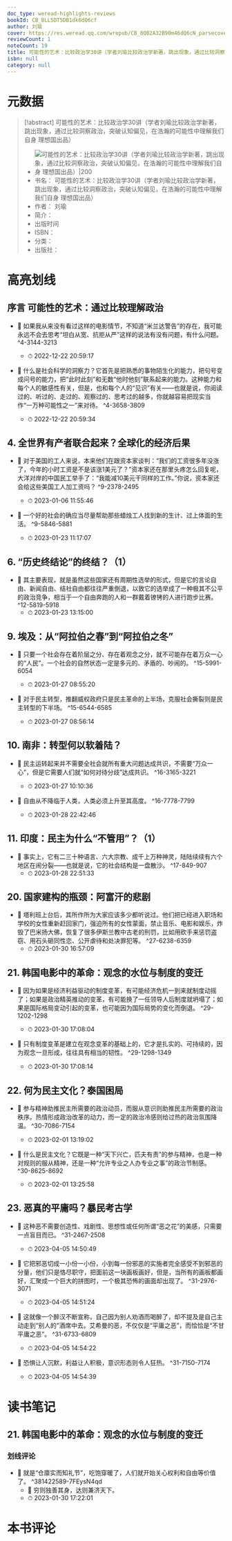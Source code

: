 ```yaml
---
doc_type: weread-highlights-reviews
bookId: CB_BLL5DT5DB1dk6dQ6cf
author: 刘瑜
cover: https://res.weread.qq.com/wrepub/CB_8QB2A32B90m46dQ6cN_parsecover
reviewCount: 1
noteCount: 19
title: 可能性的艺术：比较政治学30讲（学者刘瑜比较政治学新著，跳出现象，通过比较洞察政治，突破认知偏见，在浩瀚的可能性中理解我们自身 理想国出品）
isbn: null
category: null
---
```

# 元数据
> [!abstract] 可能性的艺术：比较政治学30讲（学者刘瑜比较政治学新著，跳出现象，通过比较洞察政治，突破认知偏见，在浩瀚的可能性中理解我们自身 理想国出品）
> - ![ 可能性的艺术：比较政治学30讲（学者刘瑜比较政治学新著，跳出现象，通过比较洞察政治，突破认知偏见，在浩瀚的可能性中理解我们自身 理想国出品）|200](https://res.weread.qq.com/wrepub/CB_8QB2A32B90m46dQ6cN_parsecover)
> - 书名： 可能性的艺术：比较政治学30讲（学者刘瑜比较政治学新著，跳出现象，通过比较洞察政治，突破认知偏见，在浩瀚的可能性中理解我们自身 理想国出品）
> - 作者： 刘瑜
> - 简介： 
> - 出版时间 
> - ISBN： 
> - 分类： 
> - 出版社： 

# 高亮划线

## 序言 可能性的艺术：通过比较理解政治


- 📌 如果我从来没有看过这样的电影情节，不知道“米兰达警告”的存在，我可能永远不会去思考“坦白从宽、抗拒从严”这样的说法有没有问题，有什么问题。 ^4-3144-3213
    - ⏱ 2022-12-22 20:59:17 

- 📌 什么是社会科学的洞察力？它首先是把熟悉的事物陌生化的能力，把句号变成问号的能力，把“此时此刻”和无数“他时他刻”联系起来的能力。这种能力和每个人的敏感性有关，但是，也和每个人的“见识”有关——也就是说，你阅读过的、听过的、走过的、观察过的、思考过的越多，你就越容易把现实当作“一万种可能性之一”来对待。 ^4-3658-3809
    - ⏱ 2022-12-22 20:59:34 
## 4. 全世界有产者联合起来？全球化的经济后果


- 📌 对于美国的工人来说，本来他们在跟资本家谈判：“我们的工资很多年没涨了，今年的小时工资是不是该涨1美元了？”资本家还在那里头疼怎么回复呢，大洋对岸的中国民工举手了：“我能减10美元干同样的工作。”你说，资本家还会给这些美国工人加工资吗？ ^9-2378-2495
    - ⏱ 2023-01-06 11:55:46 

- 📌 一个好的社会的确应当尽量帮助那些蜡烛工人找到新的生计、过上体面的生活。 ^9-5846-5881
    - ⏱ 2023-01-23 11:17:07 
## 6. “历史终结论”的终结？（1）


- 📌 其主要表现，就是虽然这些国家还有周期性选举的形式，但是它的言论自由、新闻自由、结社自由都往往严重倒退，以致它的选举成了一种极其不公平的政治竞争，相当于一个自由奔跑的人和一群戴着镣铐的人进行跑步比赛。 ^12-5819-5918
    - ⏱ 2023-01-23 13:15:00 
## 9. 埃及：从“阿拉伯之春”到“阿拉伯之冬”


- 📌 只要一个社会存在着阶层之分、存在着观念之分，就不可能存在着万众一心的“人民”。一个社会的自然状态一定是多元的、矛盾的、吵闹的。 ^15-5991-6054
    - ⏱ 2023-01-27 08:55:20 

- 📌 对于民主转型，推翻威权政府只是民主革命的上半场，克服社会撕裂则是民主转型的下半场。 ^15-6544-6585
    - ⏱ 2023-01-27 08:56:14 
## 10. 南非：转型何以软着陆？


- 📌 民主运转起来并不需要全社会就所有重大问题达成共识，不需要“万众一心”，但是它需要人们就“如何对待分歧”达成共识。 ^16-3165-3221
    - ⏱ 2023-01-27 10:10:36 

- 📌 自由从不降临于人类，人类必须上升至其高度。 ^16-7778-7799
    - ⏱ 2023-01-28 22:42:46 
## 11. 印度：民主为什么“不管用”？（1）


- 📌 事实上，它有二三十种语言、六大宗教、成千上万种神灵，陆陆续续有六个地区在闹分裂——也就是说，它的社会结构是一盘散沙。 ^17-849-907
    - ⏱ 2023-01-28 22:51:33 
## 20. 国家建构的瓶颈：阿富汗的悲剧


- 📌 塔利班上台后，其所作所为大家应该多少都听说过。他们把已经进入职场和学校的女性重新赶回家门，强迫所有的女性蒙面，禁止音乐、电影和娱乐，炸毁了巴米扬大佛，恢复了很多伊斯兰教中古老的刑罚，比如用砍手来惩罚盗窃、用石头砸同性恋、公开虐待和处决罪犯等。 ^27-6238-6359
    - ⏱ 2023-01-30 16:57:09 
## 21. 韩国电影中的革命：观念的水位与制度的变迁


- 📌 因为如果是经济利益驱动的制度变革，有可能经济危机一到来就制度动摇了；如果是政治精英推动的变革，有可能换了一任领导人后制度就坍塌了；如果是国际格局变动引起的变革，也可能因为国际局势的变化而倒退。 ^29-1202-1298
    - ⏱ 2023-01-30 17:08:04 

- 📌 只有制度变革是建立在观念变革的基础上的，它才是扎实的、可持续的，因为观念一旦形成，往往具有相当的韧性。 ^29-1298-1349
    - ⏱ 2023-01-30 17:08:14 
## 22. 何为民主文化？泰国困局


- 📌 参与精神助推民主所需要的政治动员，而服从意识则助推民主所需要的政治秩序。热情形成政治改革的动力，而一定的政治冷感则给过热的政治氛围降温。 ^30-7086-7154
    - ⏱ 2023-02-01 13:19:02 

- 📌 什么是民主文化？它既是一种“天下兴亡，匹夫有责”的参与精神，也是一种对规则的服从精神，还是一种“允许专业之人办专业之事”的政治节制感。 ^30-8625-8692
    - ⏱ 2023-02-01 13:25:58 
## 23. 恶真的平庸吗？暴民考古学


- 📌 这种恶不需要创造性、戏剧性、思想性或任何所谓“恶之花”的美感，只需要一点盲目而已。 ^31-2467-2508
    - ⏱ 2023-04-05 14:50:49 

- 📌 它把邪恶切成一小份一小份，小到每一份邪恶的实施者完全感受不到邪恶的分量，他们只是恪尽职守，把面前这一块画板画好，但是，当所有的画板都画好，汇聚成一个巨大的拼图时，一个极其恐怖的画面却出现了。 ^31-2976-3071
    - ⏱ 2023-04-05 14:51:24 

- 📌 这就像一个醉汉不断宣称，自己因为别人劝酒而喝醉了，却不提及是自己主动走到“别人的”酒席中去。艾希曼的恶，不仅仅是“平庸之恶”，而恰恰是“不甘平庸之恶”。 ^31-6733-6809
    - ⏱ 2023-04-05 14:54:22 

- 📌 恐惧让人沉默，利益让人积极，意识形态则令人狂热。 ^31-7150-7174
    - ⏱ 2023-04-05 14:54:39 
# 读书笔记

## 21. 韩国电影中的革命：观念的水位与制度的变迁

### 划线评论
- 📌 就是“仓廪实而知礼节”，吃饱穿暖了，人们就开始关心权利和自由等价值了。  ^381422589-7FEysN4qd
    - 💭 穷则独善其身，达则兼济天下。
    - ⏱ 2023-01-30 17:22:01
   
# 本书评论
